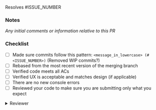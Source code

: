 Resolves #ISSUE_NUMBER

### Notes

_Any initial comments or information relative to this PR_

### Checklist

- [ ] Made sure commits follow this pattern: `<message_in_lowercase> (#<ISSUE_NUMBER>)` (Removed WIP commits?)
- [ ] Rebased from the most recent version of the merging branch
- [ ] Verified code meets all ACs
- [ ] Verified UX is acceptable and matches design (if applicable)
- [ ] There are no new console errors
- [ ] Reviewed your code to make sure you are submitting only what you expect

<details>
  <summary>Reviewer</summary>
  
  <h3>Checklist</h3>

_Copy and paste the markdown below and use in a comment on the PR_

```md
- [ ] Made sure commits follow this pattern: `#ISSUE_NUMBER - lowercase message` (Removed WIP commits?)
- [ ] Rebased from the most recent version of the merging branch
- [ ] Verified code meets all ACs
- [ ] Verified UX is acceptable and matches designs (if applicable)
- [ ] There are no new console errors
- [ ] Reviewed the code for completeness, potential errors, and scope creep
```

</details>
